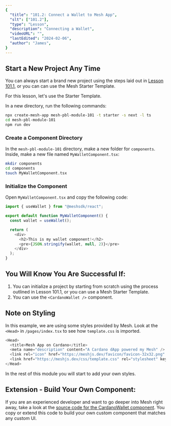 ```yaml
---
{
  "title": "101.2: Connect a Wallet to Mesh App",
  "slt": ["101.2"],
  "type": "Lesson",
  "description": "Connecting a Wallet",
  "videoURL": "",
  "lastEdited": "2024-02-06",
  "author": "James",
}
---
```


## Start a New Project Any Time

You can always start a brand new project using the steps laid out in [Lesson 101.1](/course/module/101/1011), or you can can use the Mesh Starter Template.

For this lesson, let's use the Starter Template.

In a new directory, run the following commands:

```bash
npx create-mesh-app mesh-pbl-module-101 -t starter -s next -l ts
cd mesh-pbl-module-101
npm run dev
```

### Create a Component Directory

In the `mesh-pbl-module-101` directory, make a new folder for `components`. Inside, make a new file named `MyWalletComponent.tsx`:

```bash
mkdir components
cd components
touch MyWalletComponent.tsx
```

### Initialize the Component

Open `MyWalletComponent.tsx` and copy the following code:

```typescript
import { useWallet } from "@meshsdk/react";

export default function MyWalletComponent() {
  const wallet = useWallet();

  return (
    <div>
      <h2>This is my wallet component!</h2>
      <pre>{JSON.stringify(wallet, null, 2)}</pre>
    </div>
  );
}
```

## You Will Know You Are Successful If:

1. You can initialize a project by starting from scratch using the process outlined in Lesson 101.1, or you can use a Mesh Starter Template.
2. You can use the `<CardanoWallet />` component.

## Note on Styling

In this example, we are using some styles provided by Mesh. Look at the `<Head>` in `/pages/index.tsx` to see how `template.css` is imported.

```typescript
<Head>
  <title>Mesh App on Cardano</title>
  <meta name="description" content="A Cardano dApp powered my Mesh" />
  <link rel="icon" href="https://meshjs.dev/favicon/favicon-32x32.png" />
  <link href="https://meshjs.dev/css/template.css" rel="stylesheet" key="mesh-demo" />
</Head>
```

In the rest of this module you will start to add your own styles.

## Extension - Build Your Own Component:

If you are an experienced developer and want to go deeper into Mesh right away, take a look at the [source code for the CardanoWallet component](https://github.com/MeshJS/mesh/blob/main/packages/demo/components/pages/apis/browserwallet/connectWallet.tsx). You copy or extend this code to build your own custom component that matches any custom UI.
